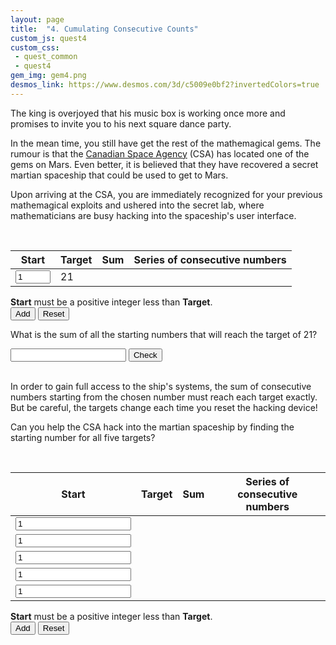 ```yaml
---
layout: page
title:  "4. Cumulating Consecutive Counts"
custom_js: quest4
custom_css:
 - quest_common
 - quest4
gem_img: gem4.png
desmos_link: https://www.desmos.com/3d/c5009e0bf2?invertedColors=true
---
```


The king is overjoyed that his music box is working once more and promises to invite you to his next square dance party. 

In the mean time, you still have get the rest of the mathemagical gems. The rumour is that the [Canadian Space Agency](https://www.asc-csa.gc.ca/eng/) (CSA) has located one of the gems on Mars. Even better, it is believed that they have recovered a secret martian spaceship that could be used to get to Mars.

Upon arriving at the CSA, you are immediately recognized for your previous mathemagical exploits and ushered into the secret lab, where mathematicians are busy hacking into the spaceship's user interface. 

<br>

<div class="table_component" role="region" tabindex="0">
<table id="table1">
    <thead>
        <tr>
            <th>Start</th>
            <th>Target</th>
            <th>Sum</th>
            <th>Series of consecutive numbers</th>
        </tr>
    </thead>
    <tbody>
        <tr id="tr1">
            <td><input type="number" min="1" max="20" value="1" inputmode="numeric"></td>
            <td>21</td>
            <td></td>
            <td class="series"></td>
        </tr>
    </tbody>
</table>
</div>

<div>
    <div class="submission-wrapper">
        <div class="messages-wrapper">
            <span class="usr-msg">
                <strong>Start</strong> must be a positive integer less than <strong>Target</strong>.
            </span>
        </div>
        <button id="add_btn">Add</button>
        <button id="reset_btn">Reset</button>
    </div>
</div>

What is the sum of all the starting numbers that will reach the target of 21?

<div class="number-input">
    <input id="part1_input" type="number">
    <button id="part1_check" class="noselect">Check</button>
</div>

<br>

<div id="part2">
<p>
In order to gain full access to the ship's systems, the sum of consecutive numbers starting from the chosen number must reach each target exactly. But be careful, the targets change each time you reset the hacking device!
</p>
<p>
Can you help the CSA hack into the martian spaceship by finding the starting number for all five targets?
</p>
<br>
<div class="table_component" role="region" tabindex="0">
<table id="table2">
    <thead>
        <tr>
            <th>Start</th>
            <th>Target</th>
            <th>Sum</th>
            <th>Series of consecutive numbers</th>
        </tr>
    </thead>
    <tbody>
        <tr>
            <td><input type="number" min="1" value="1" inputmode="numeric"></td>
            <td></td>
            <td></td>
            <td class="series"></td>
        </tr>
        <tr>
            <td><input type="number" min="1" value="1" inputmode="numeric"></td>
            <td></td>
            <td></td>
            <td class="series"></td>
        </tr>
        <tr>
            <td><input type="number" min="1" value="1" inputmode="numeric"></td>
            <td></td>
            <td></td>
            <td class="series"></td>
        </tr>
        <tr>
            <td><input type="number" min="1" value="1" inputmode="numeric"></td>
            <td></td>
            <td></td>
            <td class="series"></td>
        </tr>
        <tr>
            <td><input type="number" min="1" value="1" inputmode="numeric"></td>
            <td></td>
            <td></td>
            <td class="series"></td>
        </tr>
    </tbody>
</table>
</div>

<div>
    <div class="submission-wrapper">
        <div class="messages-wrapper">
            <span class="usr-msg">
                <strong>Start</strong> must be a positive integer less than <strong>Target</strong>.
            </span>
        </div>
        <button id="add_btn2">Add</button>
        <button id="reset_btn2">Reset</button>
    </div>
</div>
</div>